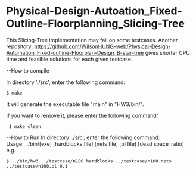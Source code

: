# Physical-Design-Autoation_Fixed-Outline-Floorplanning_Slicing-Tree

This Slicing-Tree implementation may fail on some testcases. Another repository: https://github.com/WilsonHUNG-web/Physical-Design-Automation_Fixed-outline-Floorplan-Design_B-star-tree gives shorter CPU time and feasible solutions for each given testcase.

--How to compile <br>

  In directory './src', enter the following command: <br>
  ```
  $ make
  ```
  It will generate the executable file "main" in "HW3/bin/". <br>
  
 If you want to remove it, please enter the following command"<br>
 ```
  $ make clean
 ```
  
--How to Run
 In directory './src', enter the following command: <br>
  Usage: ../bin/[exe] [hardblocks file] [nets file] [pl file] [dead space_ratio]<br>
  e.g.<br>
  ```
  $ ../bin/hw3 ../testcase/n100.hardblocks ../testcase/n100.nets ../testcase/n100.pl 0.1 
  ```
